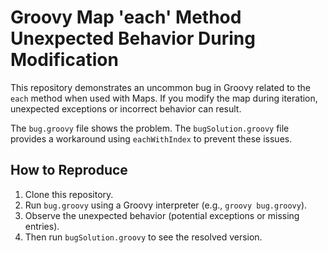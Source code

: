 # Groovy Map 'each' Method Unexpected Behavior During Modification

This repository demonstrates an uncommon bug in Groovy related to the `each` method when used with Maps.  If you modify the map during iteration, unexpected exceptions or incorrect behavior can result.

The `bug.groovy` file shows the problem. The `bugSolution.groovy` file provides a workaround using `eachWithIndex` to prevent these issues.

## How to Reproduce

1. Clone this repository.
2. Run `bug.groovy` using a Groovy interpreter (e.g., `groovy bug.groovy`).
3. Observe the unexpected behavior (potential exceptions or missing entries).
4. Then run `bugSolution.groovy` to see the resolved version.